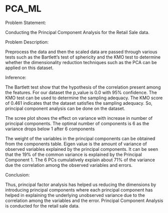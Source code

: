 # PCA_ML

Problem Statement:

Conducting the Principal Component Analysis for the Retail Sale data.

Problem Description:

Preprocess the data and then the scaled data are passed through various tests such as the Bartlett’s test of sphericity and the KMO test to determine whether the dimensionality reduction techniques such as the PCA can be applied on this dataset.

Inference:

The Bartlett test show that the hypothesis of the correlation present among the features. For our dataset the p_value is 0.0 with 95% confidence. The KMO test can be used to determine the sampling adequacy. The KMO score of 0.461 indicates that the dataset satisfies the sampling adequacy. So, principal component analysis can be done on the dataset. 

The scree plot shows the effect on variance with increase in number of principal components. The optimal number of components is 6 as the variance drops below 1 after 6 components

The weight of the variables in the principal components can be obtained from the components table. Eigen value is the amount of variance of observed variables explained by the principal components. It can be seen that the 19% of the common variance is explained by the Principal Component 1. The 6 PCs cumulatively explain about 71% of the variance due the correlation among the observed variables and errors. 

Conclusion:

Thus, principal factor analysis has helped us reducing the dimensions by introducing principal components where each principal component has helped in explaining the underlying unobserved variance due to the correlation among the variables and the error. Principal Component Analysis is conducted for the retail sale data.
